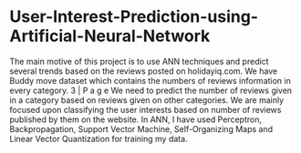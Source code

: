 # User-Interest-Prediction-using-Artificial-Neural-Network

The main motive of this project is to use ANN techniques and predict several trends based on
the reviews posted on holidayiq.com. We have Buddy move dataset which contains the
numbers of reviews information in every category. 
3 | P a g e
We need to predict the number of reviews given in a category based on reviews given on other
categories. We are mainly focused upon classifying the user interests based on number of
reviews published by them on the website.
In ANN, I have used Perceptron, Backpropagation, Support Vector Machine, Self-Organizing
Maps and Linear Vector Quantization for training my data.
